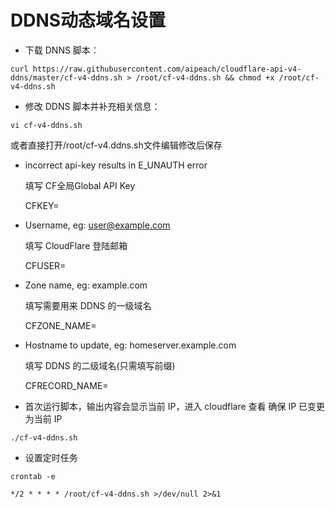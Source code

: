 # DDNS动态域名设置

* 下载 DNNS 脚本：
```
curl https://raw.githubusercontent.com/aipeach/cloudflare-api-v4-ddns/master/cf-v4-ddns.sh > /root/cf-v4-ddns.sh && chmod +x /root/cf-v4-ddns.sh
```

* 修改 DDNS 脚本并补充相关信息：
```
vi cf-v4-ddns.sh
```
  或者直接打开/root/cf-v4.ddns.sh文件编辑修改后保存


* incorrect api-key results in E_UNAUTH error

  填写 CF全局Global API Key

  CFKEY=

* Username, eg: user@example.com

  填写 CloudFlare 登陆邮箱

  CFUSER=

* Zone name, eg: example.com

  填写需要用来 DDNS 的一级域名

  CFZONE_NAME=

* Hostname to update, eg: homeserver.example.com

  填写 DDNS 的二级域名(只需填写前缀)

  CFRECORD_NAME=

* 首次运行脚本，输出内容会显示当前 IP，进入 cloudflare 查看 确保 IP 已变更为当前 IP
```
./cf-v4-ddns.sh
```

* 设置定时任务
```
crontab -e
```
```
*/2 * * * * /root/cf-v4-ddns.sh >/dev/null 2>&1
```

